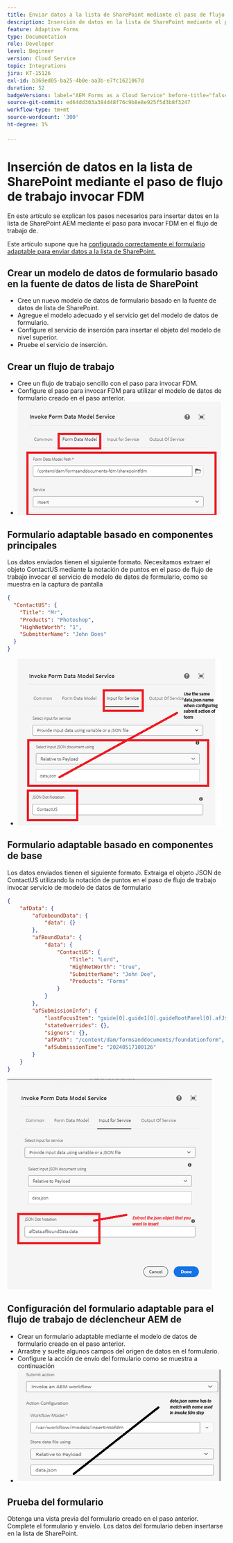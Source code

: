 ```yaml
---
title: Enviar datos a la lista de SharePoint mediante el paso de flujo de trabajo
description: Inserción de datos en la lista de SharePoint mediante el paso de flujo de trabajo Invocar FDM
feature: Adaptive Forms
type: Documentation
role: Developer
level: Beginner
version: Cloud Service
topic: Integrations
jira: KT-15126
exl-id: b369ed05-ba25-4b0e-aa3b-e7fc1621067d
duration: 52
badgeVersions: label="AEM Forms as a Cloud Service" before-title="false"
source-git-commit: ed64dd303a384d48f76c9b8e8e925f5d3b8f3247
workflow-type: tm+mt
source-wordcount: '300'
ht-degree: 1%

---
```


# Inserción de datos en la lista de SharePoint mediante el paso de flujo de trabajo invocar FDM


En este artículo se explican los pasos necesarios para insertar datos en la lista de SharePoint AEM mediante el paso para invocar FDM en el flujo de trabajo de.

Este artículo supone que ha [configurado correctamente el formulario adaptable para enviar datos a la lista de SharePoint.](https://experienceleague.adobe.com/docs/experience-manager-cloud-service/content/forms/adaptive-forms-authoring/authoring-adaptive-forms-core-components/create-an-adaptive-form-on-forms-cs/configure-submit-actions-core-components.html?lang=en#connect-af-sharepoint-list)


## Crear un modelo de datos de formulario basado en la fuente de datos de lista de SharePoint

* Cree un nuevo modelo de datos de formulario basado en la fuente de datos de lista de SharePoint.
* Agregue el modelo adecuado y el servicio get del modelo de datos de formulario.
* Configure el servicio de inserción para insertar el objeto del modelo de nivel superior.
* Pruebe el servicio de inserción.


## Crear un flujo de trabajo

* Cree un flujo de trabajo sencillo con el paso para invocar FDM.
* Configure el paso para invocar FDM para utilizar el modelo de datos de formulario creado en el paso anterior.
* ![asociado-fdm](assets/fdm-insert-1.png)

## Formulario adaptable basado en componentes principales

Los datos enviados tienen el siguiente formato. Necesitamos extraer el objeto ContactUS mediante la notación de puntos en el paso de flujo de trabajo invocar el servicio de modelo de datos de formulario, como se muestra en la captura de pantalla

```json
{
  "ContactUS": {
    "Title": "Mr",
    "Products": "Photoshop",
    "HighNetWorth": "1",
    "SubmitterName": "John Does"
  }
}
```


* ![map-input-parameters](assets/fdm-insert-2.png)


## Formulario adaptable basado en componentes de base

Los datos enviados tienen el siguiente formato. Extraiga el objeto JSON de ContactUS utilizando la notación de puntos en el paso de flujo de trabajo invocar servicio de modelo de datos de formulario

```json
{
    "afData": {
        "afUnboundData": {
            "data": {}
        },
        "afBoundData": {
            "data": {
                "ContactUS": {
                    "Title": "Lord",
                    "HighNetWorth": "true",
                    "SubmitterName": "John Doe",
                    "Products": "Forms"
                }
            }
        },
        "afSubmissionInfo": {
            "lastFocusItem": "guide[0].guide1[0].guideRootPanel[0].afJsonSchemaRoot[0]",
            "stateOverrides": {},
            "signers": {},
            "afPath": "/content/dam/formsanddocuments/foundationform",
            "afSubmissionTime": "20240517100126"
        }
    }
}
```

![foundation-based-form](assets/foundation-based-form.png)

## Configuración del formulario adaptable para el flujo de trabajo de déclencheur AEM de

* Crear un formulario adaptable mediante el modelo de datos de formulario creado en el paso anterior.
* Arrastre y suelte algunos campos del origen de datos en el formulario.
* Configure la acción de envío del formulario como se muestra a continuación
* ![acción de envío](assets/configure-af.png)



## Prueba del formulario

Obtenga una vista previa del formulario creado en el paso anterior. Complete el formulario y envíelo. Los datos del formulario deben insertarse en la lista de SharePoint.
